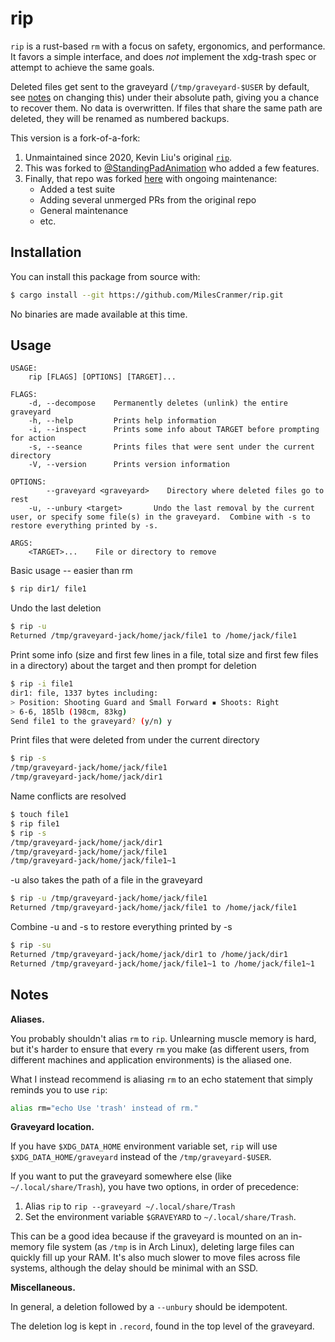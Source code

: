 # rip

`rip` is a rust-based `rm` with a focus on safety, ergonomics, and performance.  It favors a simple interface, and does *not* implement the xdg-trash spec or attempt to achieve the same goals.

Deleted files get sent to the graveyard (`/tmp/graveyard-$USER` by default, see [notes](#notes) on changing this) under their absolute path, giving you a chance to recover them. No data is overwritten. If files that share the same path are deleted, they will be renamed as numbered backups.

This version is a fork-of-a-fork:

1. Unmaintained since 2020, Kevin Liu's original [`rip`](https://github.com/nivekuil/rip).
2. This was forked to [@StandingPadAnimation](https://github.com/StandingPadAnimations) who added a few features.
3. Finally, that repo was forked [here](https://github.com/MilesCranmer/rip) with ongoing maintenance:
    - Added a test suite
    - Adding several unmerged PRs from the original repo
    - General maintenance
    - etc.

## Installation

You can install this package from source with:

```bash
$ cargo install --git https://github.com/MilesCranmer/rip.git
```

No binaries are made available at this time.

## Usage

```text
USAGE:
    rip [FLAGS] [OPTIONS] [TARGET]...

FLAGS:
    -d, --decompose    Permanently deletes (unlink) the entire graveyard
    -h, --help         Prints help information
    -i, --inspect      Prints some info about TARGET before prompting for action
    -s, --seance       Prints files that were sent under the current directory
    -V, --version      Prints version information

OPTIONS:
        --graveyard <graveyard>    Directory where deleted files go to rest
    -u, --unbury <target>       Undo the last removal by the current user, or specify some file(s) in the graveyard.  Combine with -s to restore everything printed by -s.

ARGS:
    <TARGET>...    File or directory to remove
```

Basic usage -- easier than rm

```bash
$ rip dir1/ file1
```

Undo the last deletion

```bash
$ rip -u
Returned /tmp/graveyard-jack/home/jack/file1 to /home/jack/file1
```

Print some info (size and first few lines in a file, total size and first few files in a directory) about the target and then prompt for deletion

```bash
$ rip -i file1
dir1: file, 1337 bytes including:
> Position: Shooting Guard and Small Forward ▪ Shoots: Right
> 6-6, 185lb (198cm, 83kg)
Send file1 to the graveyard? (y/n) y
```

Print files that were deleted from under the current directory

```bash
$ rip -s
/tmp/graveyard-jack/home/jack/file1
/tmp/graveyard-jack/home/jack/dir1
```

Name conflicts are resolved

```bash
$ touch file1
$ rip file1
$ rip -s
/tmp/graveyard-jack/home/jack/dir1
/tmp/graveyard-jack/home/jack/file1
/tmp/graveyard-jack/home/jack/file1~1
```

-u also takes the path of a file in the graveyard

```bash
$ rip -u /tmp/graveyard-jack/home/jack/file1
Returned /tmp/graveyard-jack/home/jack/file1 to /home/jack/file1
```

Combine -u and -s to restore everything printed by -s

```bash
$ rip -su
Returned /tmp/graveyard-jack/home/jack/dir1 to /home/jack/dir1
Returned /tmp/graveyard-jack/home/jack/file1~1 to /home/jack/file1~1
```

## Notes

**Aliases.**

You probably shouldn't alias `rm` to `rip`.  Unlearning muscle memory is hard, but it's harder to ensure that every `rm` you make (as different users, from different machines and application environments) is the aliased one.

What I instead recommend is aliasing `rm` to an echo statement that simply reminds you to use `rip`:

```bash
alias rm="echo Use 'trash' instead of rm."
```

**Graveyard location.**

If you have `$XDG_DATA_HOME` environment variable set, `rip` will use `$XDG_DATA_HOME/graveyard` instead of the `/tmp/graveyard-$USER`.

If you want to put the graveyard somewhere else (like `~/.local/share/Trash`), you have two options, in order of precedence:

  1. Alias `rip` to `rip --graveyard ~/.local/share/Trash`
  2. Set the environment variable `$GRAVEYARD` to `~/.local/share/Trash`.

This can be a good idea because if the graveyard is mounted on an in-memory file system (as `/tmp` is in Arch Linux), deleting large files can quickly fill up your RAM.  It's also much slower to move files across file systems, although the delay should be minimal with an SSD.

**Miscellaneous.**

In general, a deletion followed by a `--unbury` should be idempotent.

The deletion log is kept in `.record`, found in the top level of the graveyard.
